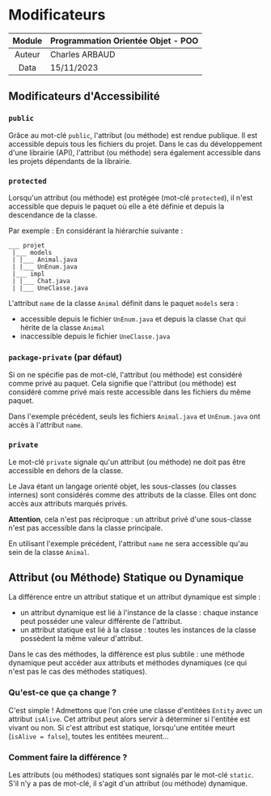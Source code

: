 # Modificateurs

| Module | Programmation Orientée Objet - POO |
|:------:|------------------------------------|
| Auteur | Charles ARBAUD                     |
| Data   | 15/11/2023                         |

## Modificateurs d'Accessibilité
### `public`
Grâce au mot-clé `public`, l'attribut (ou méthode) est rendue publique. Il est accessible depuis tous les fichiers du projet.
Dans le cas du développement d'une librairie (API), l'attribut (ou méthode) sera également accessible dans les projets dépendants de la librairie.

### `protected`
Lorsqu'un attribut (ou méthode) est protégée (mot-clé `protected`), il n'est accessible que depuis le paquet où elle a été définie et depuis la descendance de la classe.

Par exemple :
En considérant la hiérarchie suivante :
```
___ projet
 |___ models
 | |___ Animal.java
 | |___ UnEnum.java
 |___ impl
 | |___ Chat.java
 | |___ UneClasse.java
```
L'attribut `name` de la classe `Animal` définit dans le paquet `models` sera :
- accessible depuis le fichier `UnEnum.java` et depuis la classe `Chat` qui hérite de la classe `Animal`
- inaccessible depuis le fichier `UneClasse.java`

### `package-private` (par défaut)
Si on ne spécifie pas de mot-clé, l'attribut (ou méthode) est considéré comme privé au paquet.
Cela signifie que l'attribut (ou méthode) est considéré comme privé mais reste accessible dans les fichiers du même paquet.

Dans l'exemple précédent, seuls les fichiers `Animal.java` et `UnEnum.java` ont accès à l'attribut `name`.

### `private`
Le mot-clé `private` signale qu'un attribut (ou méthode) ne doit pas être accessible en dehors de la classe.

Le Java étant un langage orienté objet, les sous-classes (ou classes internes) sont considérés comme des attributs de la classe.
Elles ont donc accès aux attributs marqués privés.

**Attention**, cela n'est pas réciproque : un attribut privé d'une sous-classe n'est pas accessible dans la classe principale.

En utilisant l'exemple précédent, l'attribut `name` ne sera accessible qu'au sein de la classe `Animal`.

## Attribut (ou Méthode) Statique ou Dynamique
La différence entre un attribut statique et un attribut dynamique est simple :
- un attribut dynamique est lié à l'instance de la classe : chaque instance peut posséder une valeur différente de l'attribut.
- un attribut statique est lié à la classe : toutes les instances de la classe possèdent la même valeur d'attribut.

Dans le cas des méthodes, la différence est plus subtile : une méthode dynamique peut accéder aux attributs et méthodes dynamiques (ce qui n'est pas le cas des méthodes statiques).

### Qu'est-ce que ça change ?
C'est simple ! Admettons que l'on crée une classe d'entitées `Entity` avec un attribut `isAlive`. Cet attribut peut alors servir à déterminer si l'entitée est vivant ou non.
Si c'est attribut est statique, lorsqu'une entitée meurt (`isAlive = false`), toutes les entitées meurent...

### Comment faire la différence ?
Les attributs (ou méthodes) statiques sont signalés par le mot-clé `static`. S'il n'y a pas de mot-clé, il s'agit d'un attribut (ou méthode) dynamique.
